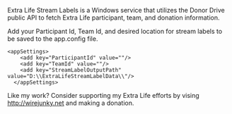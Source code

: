 Extra Life Stream Labels is a Windows service that utilizes the Donor Drive public API to fetch Extra Life participant, team, and donation information.

Add your Participant Id, Team Id, and desired location for stream labels to be saved to the app.config file.

```
<appSettings>
    <add key="ParticipantId" value=""/>
    <add key="TeamId" value=""/>
    <add key="StreamLabelOutputPath" value="D:\\ExtraLifeStreamLabelData\\"/>
  </appSettings>

```

Like my work?  Consider supporting my Extra Life efforts by vising http://wirejunky.net and making a donation.
